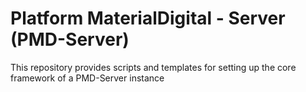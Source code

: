 # Platform MaterialDigital - Server (PMD-Server)

This repository provides scripts and templates for setting up the core framework 
of a PMD-Server instance
